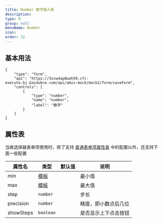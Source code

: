 ```yaml
---
title: Number 数字输入框
description:
type: 0
group: null
menuName: Number
icon:
order: 32
---
```


## 基本用法

```schema: scope="body"
{
    "type": "form",
    "api": "https://3xsw4ap8wah59.cfc-execute.bj.baidubce.com/api/amis-mock/mock2/form/saveForm",
    "controls": [
        {
            "type": "number",
            "name": "number",
            "label": "数字"
        }
    ]
}
```

## 属性表

当做选择器表单项使用时，除了支持 [普通表单项属性表](./formitem#%E5%B1%9E%E6%80%A7%E8%A1%A8) 中的配置以外，还支持下面一些配置

| 属性名    | 类型                            | 默认值 | 说明                 |
| --------- | ------------------------------- | ------ | -------------------- |
| min       | [模板](../../concepts/template) |        | 最小值               |
| max       | [模板](../../concepts/template) |        | 最大值               |
| step      | `number`                        |        | 步长                 |
| precision | `number`                        |        | 精度，即小数点后几位 |
| showSteps | `boolean`                       |        | 是否显示上下点击按钮 |
